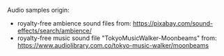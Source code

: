 Audio samples origin:



- royalty-free ambience sound files from: https://pixabay.com/sound-effects/search/ambience/
- royalty-free music sound file "TokyoMusicWalker-Moonbeams" from: https://www.audiolibrary.com.co/tokyo-music-walker/moonbeams